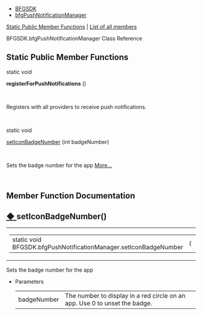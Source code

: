   - [BFGSDK](namespace_b_f_g_s_d_k.html)
  - [bfgPushNotificationManager](class_b_f_g_s_d_k_1_1bfg_push_notification_manager.html)

[Static Public Member Functions](#pub-static-methods) | [List of all
members](class_b_f_g_s_d_k_1_1bfg_push_notification_manager-members.html)

BFGSDK.bfgPushNotificationManager Class Reference

##  Static Public Member Functions

static void 

**registerForPushNotifications** ()

 

Registers with all providers to receive push notifications.  

 

static void 

[setIconBadgeNumber](class_b_f_g_s_d_k_1_1bfg_push_notification_manager.html#a77b6c4299fda32b9ada004ab4c68b25d)
(int badgeNumber)

 

Sets the badge number for the app
[More...](class_b_f_g_s_d_k_1_1bfg_push_notification_manager.html#a77b6c4299fda32b9ada004ab4c68b25d)  

 

## Member Function Documentation

## [◆ ](#a77b6c4299fda32b9ada004ab4c68b25d)setIconBadgeNumber()

<table>
<colgroup>
<col style="width: 50%" />
<col style="width: 50%" />
</colgroup>
<tbody>
<tr class="odd">
<td><table>
<tbody>
<tr class="odd">
<td>static void BFGSDK.bfgPushNotificationManager.setIconBadgeNumber</td>
<td>(</td>
<td>int </td>
<td><em>badgeNumber</em></td>
<td>)</td>
<td></td>
</tr>
</tbody>
</table></td>
<td><span class="mlabels"><span class="mlabel">inline</span><span class="mlabel">static</span></span></td>
</tr>
</tbody>
</table>

Sets the badge number for the app

  - Parameters
    
    |             |                                                                            |
    | ----------- | -------------------------------------------------------------------------- |
    | badgeNumber | The number to display in a red circle on an app. Use 0 to unset the badge. |
